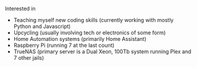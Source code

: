 Interested in
 - Teaching myself new coding skills (currently working with mostly Python and Javascript)
 - Upcycling (usually involving tech or electronics of some form)
 - Home Automation systems (primarily Home Assistant)
 - Raspberry Pi (running 7 at the last count)
 - TrueNAS (primary server is a Dual Xeon, 100Tb system running Plex and 7 other jails)
